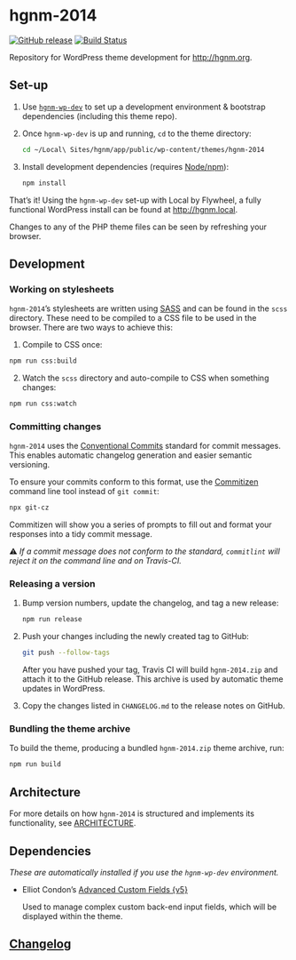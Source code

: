 # hgnm-2014

[![GitHub release](https://img.shields.io/github/release/hgnm/hgnm-2014.svg?maxAge=2592000)](https://github.com/HGNM/hgnm-2014/releases/latest) [![Build Status](https://travis-ci.org/HGNM/hgnm-2014.svg?branch=master)](https://travis-ci.org/HGNM/hgnm-2014)

Repository for WordPress theme development for <http://hgnm.org>.



## Set-up

1. Use [`hgnm-wp-dev`](https://github.com/HGNM/hgnm-wp-dev) to set up a development environment & bootstrap dependencies (including this theme repo).

2. Once `hgnm-wp-dev` is up and running, `cd` to the theme directory:
    ```sh
    cd ~/Local\ Sites/hgnm/app/public/wp-content/themes/hgnm-2014
    ```

3. Install development dependencies (requires [Node/npm](https://nodejs.org/)):
    ```sh
    npm install
    ```

That’s it! Using the `hgnm-wp-dev` set-up with Local by Flywheel, a fully functional WordPress install can be found at <http://hgnm.local>.

Changes to any of the PHP theme files can be seen by refreshing your browser.



## Development

### Working on stylesheets
`hgnm-2014`’s stylesheets are written using [SASS](https://sass-lang.com/) and can be found in the `scss` directory. These need to be compiled to a CSS file to be used in the browser. There are two ways to achieve this:

1. Compile to CSS once:

  ```sh
  npm run css:build
  ```
  
2. Watch the `scss` directory and auto-compile to CSS when something changes:

  ```sh
  npm run css:watch
  ```


### Committing changes

`hgnm-2014` uses the [Conventional Commits](https://www.conventionalcommits.org/en/v1.0.0-beta.2/) standard for commit messages. This enables automatic changelog generation and easier semantic versioning.

To ensure your commits conform to this format, use the [Commitizen](http://commitizen.github.io/cz-cli/) command line tool instead of `git commit`:

```sh
npx git-cz
```

Commitizen will show you a series of prompts to fill out and format your responses into a tidy commit message.

⚠️ _If a commit message does not conform to the standard, `commitlint` will reject it on the command line and on Travis-CI._


### Releasing a version

1. Bump version numbers, update the changelog, and tag a new release:
    ```sh
    npm run release
    ```

3. Push your changes including the newly created tag to GitHub:
    ```sh
    git push --follow-tags
    ```

    After you have pushed your tag, Travis CI will build `hgnm-2014.zip` and attach it to the GitHub release. This archive is used by automatic theme updates in WordPress.

4. Copy the changes listed in `CHANGELOG.md` to the release notes on GitHub.


### Bundling the theme archive

To build the theme, producing a bundled `hgnm-2014.zip` theme archive, run:

```sh
npm run build
```



## Architecture

For more details on how `hgnm-2014` is structured and implements its functionality, see [ARCHITECTURE](ARCHITECTURE.md).



## Dependencies

_These are automatically installed if you use the `hgnm-wp-dev` environment._

- Elliot Condon’s [Advanced Custom Fields {v5}](https://www.advancedcustomfields.com/pro/)

  Used to manage complex custom back-end input fields, which will be displayed within the theme.



## [Changelog](CHANGELOG.md)
